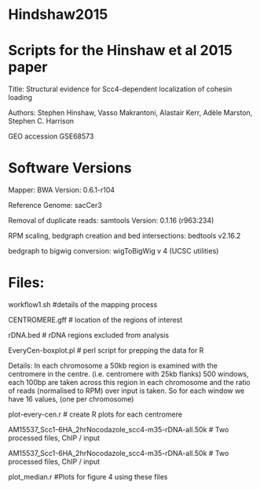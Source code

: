 # Hindshaw2015
# Scripts for the Hinshaw et al 2015 paper

Title: Structural evidence for Scc4-dependent localization of cohesin loading

Authors: Stephen Hinshaw, Vasso Makrantoni, Alastair Kerr, Adèle Marston, Stephen C. Harrison

GEO accession GSE68573


# Software Versions 

Mapper: BWA Version: 0.6.1-r104

Reference Genome: sacCer3

Removal of duplicate reads: samtools Version: 0.1.16 (r963:234)

RPM scaling, bedgraph creation and bed intersections: bedtools v2.16.2

bedgraph to bigwig conversion: wigToBigWig v 4 (UCSC utilities)


# Files: 


workflow1.sh        #details of the mapping process

CENTROMERE.gff      # location of the regions of interest

rDNA.bed           # rDNA regions excluded from analysis

EveryCen-boxplot.pl # perl script for prepping the data for R 

Details: 
In each chromosome a 50kb region is examined with the centromere in
the centre. (i.e. centromere with 25kb flanks) 500 windows, each 100bp
are taken across this region in each chromosome and the ratio of reads
(normalised to RPM) over input is taken. So for each window we have 16
values, (one per chromosome) 

plot-every-cen.r    # create R plots for each centromere 


AM15537_Scc1-6HA_2hrNocodazole_scc4-m35-rDNA-all.50k  # Two processed files, ChIP / input

AM15537_Scc1-6HA_2hrNocodazole_scc4-m35-rDNA-all.50k # Two processed files, ChIP / input

plot_median.r #Plots for figure 4 using these files  
